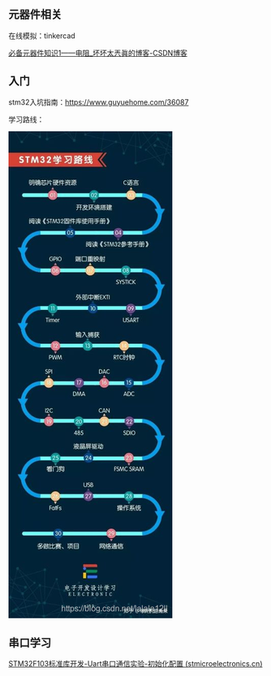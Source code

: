## 元器件相关

在线模拟：tinkercad

[必备元器件知识1——电阻_坏坏太兲眞的博客-CSDN博客](https://blog.csdn.net/weixin_47783699/article/details/128092840?spm=1001.2014.3001.5502)

## 入门

stm32入坑指南：https://www.guyuehome.com/36087

学习路线：

![在这里插入图片描述](images/20200716000115135.png)

## 串口学习

[STM32F103标准库开发-Uart串口通信实验-初始化配置 (stmicroelectronics.cn)](https://shequ.stmicroelectronics.cn/thread-636701-1-1.html)